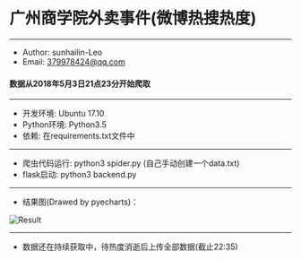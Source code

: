 # 广州商学院外卖事件(微博热搜热度)
---

* Author: sunhailin-Leo
* Email: 379978424@qq.com

#### 数据从2018年5月3日21点23分开始爬取

---

* 开发环境: Ubuntu 17.10
* Python环境: Python3.5
* 依赖: 在requirements.txt文件中

---

* 爬虫代码运行: python3 spider.py (自己手动创建一个data.txt)
* flask启动: python3 backend.py

---

* 结果图(Drawed by pyecharts)：

![Result](https://s1.ax1x.com/2018/05/03/CtGzZj.png)

---

* 数据还在持续获取中，待热度消逝后上传全部数据(截止22:35)